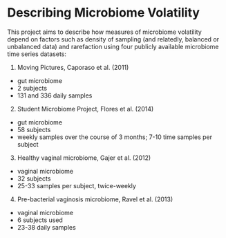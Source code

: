 # Describing Microbiome Volatility 

This project aims to describe how measures of microbiome volatility depend on factors such as density of sampling (and relatedly, balanced or unbalanced data) and rarefaction using four publicly available microbiome time series datasets: 

1. Moving Pictures, Caporaso et al. (2011) 
  - gut microbiome 
  - 2 subjects
  - 131 and 336 daily samples 
2. Student Microbiome Project, Flores et al. (2014) 
  - gut microbiome
  - 58 subjects 
  - weekly samples over the course of 3 months; 7-10 time samples per subject
3. Healthy vaginal microbiome, Gajer et al. (2012) 
  - vaginal microbiome 
  - 32 subjects 
  - 25-33 samples per subject, twice-weekly 
4. Pre-bacterial vaginosis microbiome, Ravel et al. (2013) 
  - vaginal microbiome 
  - 6 subjects used 
  - 23-38 daily samples 
